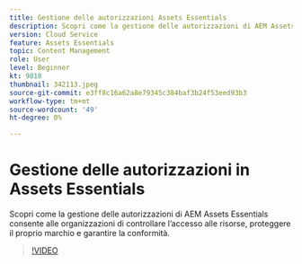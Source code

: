 ```yaml
---
title: Gestione delle autorizzazioni Assets Essentials
description: Scopri come la gestione delle autorizzazioni di AEM Assets Essentials consente alle organizzazioni di controllare l’accesso alle risorse, proteggere il proprio marchio e garantire la conformità.
version: Cloud Service
feature: Assets Essentials
topic: Content Management
role: User
level: Beginner
kt: 9818
thumbnail: 342113.jpeg
source-git-commit: e3ff8c16a62a8e79345c384baf3b24f53eed93b3
workflow-type: tm+mt
source-wordcount: '49'
ht-degree: 0%

---
```



# Gestione delle autorizzazioni in Assets Essentials

Scopri come la gestione delle autorizzazioni di AEM Assets Essentials consente alle organizzazioni di controllare l’accesso alle risorse, proteggere il proprio marchio e garantire la conformità.

>[!VIDEO](https://video.tv.adobe.com/v/342113/?quality=12&learn=on)
